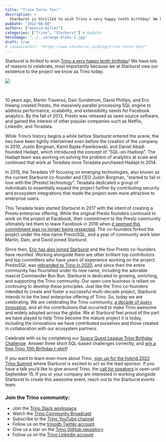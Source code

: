 ```yaml
---
title: "Trino Turns Ten!"
description: >
  Starburst is thrilled to wish Trino a very happy tenth birthday! We have lots of reasons to celebrate, most importantly because we at Starburst owe our existence to the project we know as Trino today.
pubDate: "2022-08-08"
authors: ["monica-miller"]
categories: ["Trino", "Starburst"] # Updates
heroImage: "../../orange-blobs-1.jpg"
draft: true
# canonicalUrl: "https://www.starburst.io/blog/trino-turns-ten/"
---
```


Starburst is thrilled to wish [Trino a very happy tenth birthday](https://trino.io/blog/2022/08/08/trino-tenth-birthday.html)! We have lots of reasons to celebrate, most importantly because we at Starburst owe our existence to the project we know as Trino today.

![](https://www.starburst.io/wp-content/uploads/2022/08/Trino-turns-10.png)

 

10 years ago, Martin Traverso, Dain Sundstrom, David Phillips, and Eric Hwang created Presto, the massively parallel processing SQL engine to address performance, scalability, and extensibility needs for Facebook analytics. By the fall of 2013, Presto was released as open source software, and gained the interest of other popular companies such as Netflix, LinkedIn, and Teradata.

While Trino’s history begins a while before Starburst entered the scene, the two have been tightly intertwined even before the creation of the company. In 2010, Justin Borgman, Kamil Bajda-Pawlikowski, and Daniel Abadi founded Hadapt, which introduced the concept of “SQL-on-Hadoop”. The Hadapt team was working on solving the problem of analytics at scale and continued that work at Teradata once Teradata purchased Hadapt in 2014.

In 2015, the Teradata VP focusing on emerging technologies, also known as the current Starburst co-founder and CEO Justin Borgman, “started to fall in love with the \[Presto\] technology”. Teradata dedicated a group of individuals to essentially expand the project further by contributing security and ecosystem integrations that made the project even more attractive to enterprise users.

This Teradata team started Starburst in 2017 with the intent of creating a Presto enterprise offering. While the original Presto founders continued to work on the project at Facebook, their commitment to the Presto community ultimately led them to leave Facebook in 2018 when [it seemed this commitment was no longer being respected](https://trino.io/blog/2022/08/02/leaving-facebook-meta-best-for-trino.html). The co-founders forked the project under the new name PrestoSQL, and a year of community work later Martin, Dain, and David joined Starburst.

Since then, [Eric has also joined Starburst](https://www.starburst.io/blog/the-band-is-back-together-presto-creators-reunite-at-starburst/) and the four Presto co-founders have reunited. Working alongside them are other brilliant top contributors and top committers who have years of experience working on the project. PrestoSQL was [rebranded to Trino in 2020](https://www.starburst.io/learn/open-source-trino/a-history-of-trino-and-presto/), and since then the entire community has flourished under its new name, including the adorable mascot Commander Bun Bun. Starburst is dedicated to growing, enriching, and supporting the Trino community. Our open core business is reliant on continuing to develop these principles. Just like the Trino co-founders intended to create and foster a successful multi-decade project, Starburst intends to be the best enterprise offering of Trino. So, today we are celebrating. We are celebrating the Trino community, [a decade of query innovation](https://trino.io/blog/2022/08/04/decade-innovation.html), and all the contributions that occurred to make Trino awesome and widely adopted across the globe. We at Starburst feel proud of the part we have played to help Trino become the mature project it is today, including the innovations we have contributed ourselves and those created in collaboration with our ecosystem partners.

Celebrate with us by completing our [Space Quest League Trino Birthday Challenge](https://starburst.io/sweepstakes/). Answer three short SQL-based challenges correctly, and [win a free Trino 10th Birthday t-shirt](https://www.starburst.io/info/space-quest-league-trino-birthday-challenge/)!

If you want to learn even more about Trino, [sign up for the hybrid 2022 Trino Summit](https://www.starburst.io/info/trinosummit/) where Starburst is excited to act as the lead sponsor. If you have a talk you’d like to give around Trino, the [call for speakers](https://www.starburst.io/info/trinosummit/#sponsors) is open until September 15. If you or your company are interested in working alongside Starburst to create this awesome event, reach out to the Starburst events team.

### **Join the Trino community:**

- Join the [Trino Slack workspace](https://trino.io/slack.html)
- Watch the [Trino Community Broadcast](https://trino.io/broadcast/)
- Subscribe to the [Trino YouTube channel](https://www.youtube.com/c/trinodb)
- Follow us on the [trinodb Twitter account](https://twitter.com/trinodb)
- Give us a star on the [Trino GitHub repository](https://github.com/trinodb/trino)
- Follow us on the [Trino Linkedin account](https://www.linkedin.com/company/trino-software-foundation)
